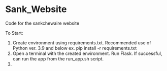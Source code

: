 # Sank_Website
Code for the sankchewaire website

To Start:

1. Create environment using requirements.txt. Recommended use of Python ver. 3.9 and below
		ex. pip install -r requirements.txt  
2. Open a terminal with the created environment. Run Flask. If successful, can run the app from the run_app.sh script. 
3. 